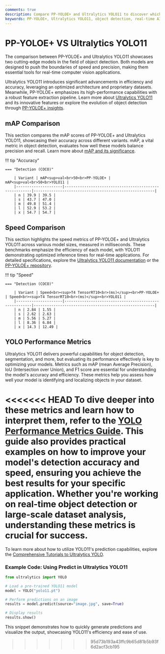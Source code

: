 ```yaml
---
comments: true
description: Compare PP-YOLOE+ and Ultralytics YOLO11 to discover which model excels in object detection, real-time AI, and edge AI applications. Explore their performance, accuracy, and efficiency for cutting-edge computer vision tasks.
keywords: PP-YOLOE+, Ultralytics YOLO11, object detection, real-time AI, edge AI, computer vision, model comparison, AI performance, YOLO series, Ultralytics models
---
```


# PP-YOLOE+ VS Ultralytics YOLO11

The comparison between PP-YOLOE+ and Ultralytics YOLO11 showcases two cutting-edge models in the field of object detection. Both models are designed to push the boundaries of speed and precision, making them essential tools for real-time computer vision applications.

Ultralytics YOLO11 introduces significant advancements in efficiency and accuracy, leveraging an optimized architecture and proprietary datasets. Meanwhile, PP-YOLOE+ emphasizes its high-performance capabilities with a robust feature extraction pipeline. Learn more about [Ultralytics YOLO11](https://docs.ultralytics.com/models/yolo11/) and its innovative features or explore the evolution of object detection through [PP-YOLOE+ insights](https://github.com/PaddlePaddle/PaddleDetection).

## mAP Comparison

This section compares the mAP scores of PP-YOLOE+ and Ultralytics YOLO11, showcasing their accuracy across different variants. mAP, a vital metric in object detection, evaluates how well these models balance precision and recall. Learn more about [mAP and its significance](https://www.ultralytics.com/glossary/mean-average-precision-map).

!!! tip "Accuracy"

    === "Detection (COCO)"

    	| Variant | mAP<sup>val<br>50<br>PP-YOLOE+ | mAP<sup>val<br>50<br>YOLO11 |
    	|---------------------|-------------------------------------------------------|-------------------------------------------------------|
    	| n | 39.9 | 39.5 |
    	| s | 43.7 | 47.0 |
    	| m | 49.8 | 51.4 |
    	| l | 52.9 | 53.2 |
    	| x | 54.7 | 54.7 |

## Speed Comparison

This section highlights the speed metrics of PP-YOLOE+ and Ultralytics YOLO11 across various model sizes, measured in milliseconds. These benchmarks emphasize the efficiency of each model, with YOLO11 demonstrating optimized inference times for real-time applications. For detailed specifications, explore the [Ultralytics YOLO11 documentation](https://docs.ultralytics.com/models/yolo11/) or the [PP-YOLOE+ repository](https://github.com/PaddlePaddle/PaddleDetection).

!!! tip "Speed"

    === "Detection (COCO)"

    	| Variant | Speed<br><sup>T4 TensorRT10<br>(ms)</sup><br>PP-YOLOE+ | Speed<br><sup>T4 TensorRT10<br>(ms)</sup><br>YOLO11 |
    	|---------------------|-------------------------------------------------------|-------------------------------------------------------|
    	| n | 2.84 | 1.55 |
    	| s | 2.62 | 2.63 |
    	| m | 5.56 | 5.27 |
    	| l | 8.36 | 6.84 |
    	| x | 14.3 | 12.49 |

## YOLO Performance Metrics

Ultralytics YOLO11 delivers powerful capabilities for object detection, segmentation, and more, but evaluating its performance effectively is key to optimizing your models. Metrics such as mAP (mean Average Precision), IoU (Intersection over Union), and F1 score are essential for understanding the model's accuracy and efficiency. These metrics help you assess how well your model is identifying and localizing objects in your dataset.

<<<<<<< HEAD
To dive deeper into these metrics and learn how to interpret them, refer to the [YOLO Performance Metrics Guide](https://docs.ultralytics.com/guides/yolo-performance-metrics/). This guide also provides practical examples on how to improve your model's detection accuracy and speed, ensuring you achieve the best results for your specific application. Whether you're working on real-time object detection or large-scale dataset analysis, understanding these metrics is crucial for success.
=======
To learn more about how to utilize YOLO11's prediction capabilities, explore the [Comprehensive Tutorials to Ultralytics YOLO](https://docs.ultralytics.com/guides/).

### Example Code: Using Predict in Ultralytics YOLO11

```python
from ultralytics import YOLO

# Load a pre-trained YOLO11 model
model = YOLO("yolo11.pt")

# Perform predictions on an image
results = model.predict(source="image.jpg", save=True)

# Display results
results.show()
```

This snippet demonstrates how to quickly generate predictions and visualize the output, showcasing YOLO11's efficiency and ease of use.

> > > > > > > 95d73b193a43ffc9b65d81b5b93f6d2acf3cb195
